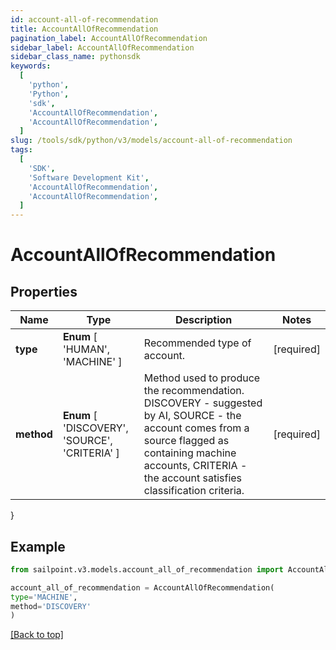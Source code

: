 ```yaml
---
id: account-all-of-recommendation
title: AccountAllOfRecommendation
pagination_label: AccountAllOfRecommendation
sidebar_label: AccountAllOfRecommendation
sidebar_class_name: pythonsdk
keywords:
  [
    'python',
    'Python',
    'sdk',
    'AccountAllOfRecommendation',
    'AccountAllOfRecommendation',
  ]
slug: /tools/sdk/python/v3/models/account-all-of-recommendation
tags:
  [
    'SDK',
    'Software Development Kit',
    'AccountAllOfRecommendation',
    'AccountAllOfRecommendation',
  ]
---
```


# AccountAllOfRecommendation

## Properties

| Name | Type | Description | Notes |
| --- | --- | --- | --- |
| **type** | **Enum** [ 'HUMAN', 'MACHINE' ] | Recommended type of account. | [required] |
| **method** | **Enum** [ 'DISCOVERY', 'SOURCE', 'CRITERIA' ] | Method used to produce the recommendation. DISCOVERY - suggested by AI, SOURCE - the account comes from a source flagged as containing machine accounts, CRITERIA - the account satisfies classification criteria. | [required] |

}

## Example

```python
from sailpoint.v3.models.account_all_of_recommendation import AccountAllOfRecommendation

account_all_of_recommendation = AccountAllOfRecommendation(
type='MACHINE',
method='DISCOVERY'
)

```

[[Back to top]](#)
